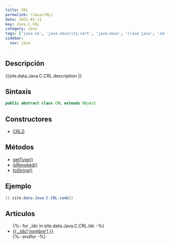 ```yaml
---
title: CRL
permalink: /Java/CRL/
date: 2021-01-11
key: Java.C.CRL
category: Java
tags: ['java se', 'java.security.cert', 'java.base', 'clase java', 'Java 1.2']
sidebar: 
  nav: java
---
```


## Descripción
{{site.data.Java.C.CRL.description }}

## Sintaxis
~~~java
public abstract class CRL extends Object
~~~

## Constructores
* [CRL()](/Java/CRL/CRL/)

## Métodos
* [getType()](/Java/CRL/getType)
* [isRevoked()](/Java/CRL/isRevoked)
* [toString()](/Java/CRL/toString)

## Ejemplo
~~~java
{{ site.data.Java.C.CRL.code}}
~~~

## Artículos
<ul>
{%- for _ldc in site.data.Java.C.CRL.ldc -%}
   <li>
       <a href="{{_ldc['url'] }}">{{ _ldc['nombre'] }}</a>
   </li>
{%- endfor -%}
</ul>
